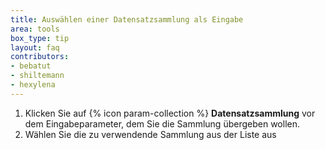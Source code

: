 ```yaml
---
title: Auswählen einer Datensatzsammlung als Eingabe
area: tools
box_type: tip
layout: faq
contributors:
- bebatut
- shiltemann
- hexylena
---
```




1. Klicken Sie auf {% icon param-collection %} **Datensatzsammlung** vor dem Eingabeparameter, dem Sie die Sammlung übergeben wollen.
2. Wählen Sie die zu verwendende Sammlung aus der Liste aus


